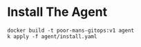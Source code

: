 

# Install The Agent

    docker build -t poor-mans-gitops:v1 agent
    k apply -f agent/install.yaml
    
